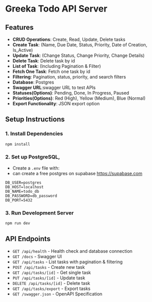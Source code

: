 # Greeka Todo API Server

## Features

- **CRUD Operations**: Create, Read, Update, Delete tasks
- **Create Task**: (Name, Due Date, Status, Priority, Date of Creation, Is_Active)
- **Update Task**: (Change Status, Change Priority, Change Details)
- **Delete Task**: Delete task by id
- **List of Task**: (Including Pagination & Filter)
- **Fetch One Task**: Fetch one task by id
- **Filtering**: Pagination, status, priority, and search filters
- **Database**: Postgres
- **Swagger URL**:swagger URL to test APIs
- **Statuses(Options)**: Pending, Done, In Progress, Paused
- **Priorities(Options)**: Red (High), Yellow (Medium), Blue (Normal)
- **Export Functionality**: JSON export option


## Setup Instructions

### 1. Install Dependencies
```bash
npm install
```

### 2. Set up PostgreSQL,
- Create a `.env` file with:
- can create a free postgres on supabase https://supabase.com
```
DB_USER=postgres
DB_HOST=localhost
DB_NAME=todo_db
DB_PASSWORD=db_password
DB_PORT=5432
```

### 3. Run Development Server
```bash
npm run dev
```

## API Endpoints

- `GET /api/health` - Health check and database connection
- `GET /docs` - Swagger UI
- `GET /api/tasks` - List tasks with pagination & filtering
- `POST /api/tasks` - Create new task
- `GET /api/tasks/[id]` - Get single task
- `PUT /api/tasks/[id]` - Update task
- `DELETE /api/tasks/[id]` - Delete task
- `GET /api/tasks/export` - Export tasks
- `GET /swagger.json` - OpenAPI Specification